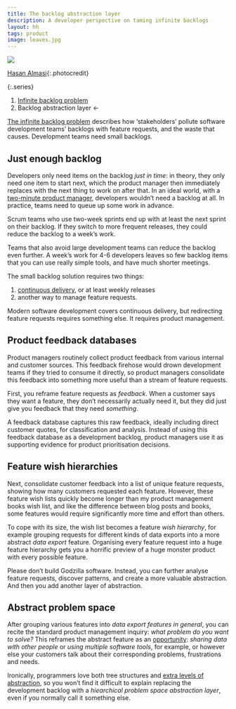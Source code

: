 ```yaml
---
title: The backlog abstraction layer
description: A developer perspective on taming infinite backlogs
layout: hh
tags: product
image: leaves.jpg
---
```


![](leaves.jpg)

[Hasan Almasi](https://unsplash.com/photos/SpCrTUG2nu8){:.photocredit}

{:.series}
1. [Infinite backlog problem](infinite-backlog)
2. Backlog abstraction layer ←

[The infinite backlog problem](infinite-backlog)
describes how ‘stakeholders’ pollute software development teams’ backlogs with feature requests, and the waste that causes.
Development teams need small backlogs.

## Just enough backlog

Developers only need items on the backlog _just in time_:
in theory, they only need one item to start next, which the product manager then immediately replaces with the next thing to work on after that.
In an ideal world, with a [two-minute product manager](two-minute-rule),
developers wouldn’t need a backlog at all.
In practice, teams need to queue up some work in advance.

Scrum teams who use two-week sprints end up with at least the next sprint on their backlog.
If they switch to more frequent releases, they could reduce the backlog to a week’s work.

Teams that also avoid large development teams can reduce the backlog even further.
A week’s work for 4-6 developers leaves so few backlog items that you can use really simple tools, and have much shorter meetings.

The small backlog solution requires two things:

1. [continuous delivery](https://en.wikipedia.org/wiki/Continuous_delivery), or at least weekly releases
2. another way to manage feature requests.

Modern software development covers continuous delivery, but redirecting feature requests requires something else.
It requires product management.

## Product feedback databases

Product managers routinely collect product feedback from various internal and customer sources.
This feedback firehose would drown development teams if they tried to consume it directly, so product managers consolidate this feedback into something more useful than a stream of feature requests.

First, you reframe feature requests as _feedback_.
When a customer says they want a feature, they don’t necessarily actually need it, but they did just give you feedback that they need _something_.

A feedback database captures this raw feedback, ideally including direct customer quotes, for classification and analysis.
Instead of using this feedback database as a development backlog, product managers use it as supporting evidence for product prioritisation decisions.

## Feature wish hierarchies

Next, consolidate customer feedback into a list of unique feature requests, showing how many customers requested each feature.
However, these feature wish lists quickly become longer than my product management books wish list, 
and like the difference between blog posts and books, some features would require significantly more time and effort than others.

To cope with its size, the wish list becomes a feature _wish hierarchy_, for example grouping requests for different kinds of data exports into a more abstract _data export_ feature.
Organising every feature request into a huge feature hierarchy gets you a horrific preview of a huge monster product with every possible feature.

Please don’t build Godzilla software.
Instead, you can further analyse feature requests, discover patterns, and create a more valuable abstraction.
And then you add another layer of abstraction.

## Abstract problem space

After grouping various features into _data export features in general_,
you can recite the standard product management inquiry: _what problem do you want to solve?_
This reframes the abstract feature as an [opportunity](product-documents#opportunity):
_sharing data with other people_ or _using multiple software tools_, for example,
or however else your customers talk about their corresponding problems, frustrations and needs.

Ironically, programmers love both tree structures and 
[extra levels of abstraction](https://en.wikipedia.org/wiki/Fundamental_theorem_of_software_engineering),
so you won’t find it difficult to explain replacing the development backlog with a _hiearchical problem space abstraction layer_,
even if you normally call it something else.

